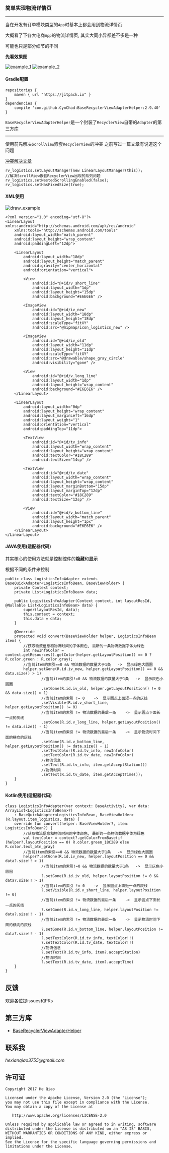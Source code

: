 ### 简单实现物流详情页
---
当在开发有订单模块类型的`App`时基本上都会用到物流详情页


大概看了下各大电商`App`的物流详情页, 其实大同小异都差不多是一种

可能也只是部分细节的不同


**先看效果图**

![example_1](https://github.com/hexianqiao3755/LogisticsDisplayExample/blob/master/art/example_1.jpeg)
![example_2](https://github.com/hexianqiao3755/LogisticsDisplayExample/blob/master/art/example_2.jpeg)


#### Gradle配置
```
repositories { 
    maven { url "https://jitpack.io" }
} 
dependencies {
    compile 'com.github.CymChad:BaseRecyclerViewAdapterHelper:2.9.40'
}
```
`BaseRecyclerViewAdapterHelper`是一个封装了`RecyclerView`自带的`Adapter`的第三方库

---

使用前先解决`ScrollView`嵌套`RecyclerView`的冲突
之前写过一篇文章有说道这个问题

[冲突解决文章](https://www.jianshu.com/p/98f2fcfb0e22)
```
rv_logistics.setLayoutManager(new LinearLayoutManager(this));
//解决ScrollView嵌套RecyclerView出现的系列问题
rv_logistics.setNestedScrollingEnabled(false);
rv_logistics.setHasFixedSize(true);
```

#### XML使用

![draw_example](https://github.com/hexianqiao3755/LogisticsDisplayExample/blob/master/art/draw_example.jpeg)

```
<?xml version="1.0" encoding="utf-8"?>
<LinearLayout xmlns:android="http://schemas.android.com/apk/res/android"
    xmlns:tools="http://schemas.android.com/tools"
    android:layout_width="match_parent"
    android:layout_height="wrap_content"
    android:paddingLeft="12dp">

    <LinearLayout
        android:layout_width="18dp"
        android:layout_height="match_parent"
        android:gravity="center_horizontal"
        android:orientation="vertical">

        <View
            android:id="@+id/v_short_line"
            android:layout_width="1dp"
            android:layout_height="15dp"
            android:background="#E6E6E6" />

        <ImageView
            android:id="@+id/iv_new"
            android:layout_width="18dp"
            android:layout_height="18dp"
            android:scaleType="fitXY"
            android:src="@mipmap/icon_logistics_new" />

        <ImageView
            android:id="@+id/iv_old"
            android:layout_width="11dp"
            android:layout_height="11dp"
            android:scaleType="fitXY"
            android:src="@drawable/shape_gray_circle"
            android:visibility="gone" />

        <View
            android:id="@+id/v_long_line"
            android:layout_width="1dp"
            android:layout_height="wrap_content"
            android:background="#E6E6E6" />
    </LinearLayout>

    <LinearLayout
        android:layout_width="0dp"
        android:layout_height="wrap_content"
        android:layout_marginLeft="16dp"
        android:layout_weight="1"
        android:orientation="vertical"
        android:paddingTop="11dp">

        <TextView
            android:id="@+id/tv_info"
            android:layout_width="wrap_content"
            android:layout_height="wrap_content"
            android:textColor="#18C289"
            android:textSize="14sp" />

        <TextView
            android:id="@+id/tv_date"
            android:layout_width="wrap_content"
            android:layout_height="wrap_content"
            android:layout_marginBottom="15dp"
            android:layout_marginTop="12dp"
            android:textColor="#18C289"
            android:textSize="12sp" />

        <View
            android:id="@+id/v_bottom_line"
            android:layout_width="match_parent"
            android:layout_height="1px"
            android:background="#E6E6E6" />
    </LinearLayout>
</LinearLayout>
```

#### JAVA使用(适配器代码)
其实核心的使用方法就是控制控件的**隐藏**和**显示**

根据不同的条件来控制
```
public class LogisticsInfoAdapter extends BaseQuickAdapter<LogisticsInfoBean, BaseViewHolder> {
    private Context context;
    private List<LogisticsInfoBean> data;

    public LogisticsInfoAdapter(Context context, int layoutResId, @Nullable List<LogisticsInfoBean> data) {
        super(layoutResId, data);
        this.context = context;
        this.data = data;
    }

    @Override
    protected void convert(BaseViewHolder helper, LogisticsInfoBean item) {
        //获取物流信息和物流时间的字体颜色, 最新的一条物流数据字体为绿色
        int newInfoColor = context.getResources().getColor(helper.getLayoutPosition() == 0 ? R.color.green : R.color.gray);
        //当前item的索引==0 && 物流数据的数量大于1条   ->  显示绿色大圆圈
        helper.setGone(R.id.iv_new, helper.getLayoutPosition() == 0 && data.size() > 1)
                //当前item的索引!=0 && 物流数据的数量大于1条   ->  显示灰色小圆圈
                .setGone(R.id.iv_old, helper.getLayoutPosition() != 0 && data.size() > 1)
                //当前item的索引 != 0    ->  显示圆点上面短一点的灰线
                .setVisible(R.id.v_short_line, helper.getLayoutPosition() != 0)
                //当前item的索引 != 物流数据的最后一条    ->  显示圆点下面长一点的灰线
                .setGone(R.id.v_long_line, helper.getLayoutPosition() != data.size() - 1)
                //当前item的索引 != 物流数据的最后一条    ->  显示物流时间下面的横向的灰线
                .setGone(R.id.v_bottom_line, helper.getLayoutPosition() != data.size() - 1)
                .setTextColor(R.id.tv_info, newInfoColor)
                .setTextColor(R.id.tv_date, newInfoColor)
                //物流信息
                .setText(R.id.tv_info, item.getAcceptStation())
                //物流时间
                .setText(R.id.tv_date, item.getAcceptTime());
    }
}
```

#### Kotlin使用(适配器代码)
```
class LogisticsInfoAdapter(var context: BaseActivity?, var data: ArrayList<LogisticsInfoBean>?)
    : BaseQuickAdapter<LogisticsInfoBean, BaseViewHolder>(R.layout.item_logistics, data) {
    override fun convert(helper: BaseViewHolder?, item: LogisticsInfoBean?) {
        //获取物流信息和物流时间的字体颜色, 最新的一条物流数据字体为绿色
        val textColor = context?.getColorFromBase(if (helper?.layoutPosition == 0) R.color.green_18C289 else R.color.text_btn_gray)
        //当前item的索引==0 && 物流数据的数量大于1条   ->  显示绿色大圆圈
        helper?.setGone(R.id.iv_new, helper.layoutPosition == 0 && data?.size!! > 1)
                //当前item的索引!=0 && 物流数据的数量大于1条   ->  显示灰色小圆圈
                ?.setGone(R.id.iv_old, helper.layoutPosition != 0 && data?.size!! > 1)
                //当前item的索引 != 0    ->  显示圆点上面短一点的灰线
                ?.setVisible(R.id.v_short_line, helper.layoutPosition != 0)
                //当前item的索引 != 物流数据的最后一条    ->  显示圆点下面长一点的灰线
                ?.setGone(R.id.v_long_line, helper.layoutPosition != data?.size!! - 1)
                //当前item的索引 != 物流数据的最后一条    ->  显示物流时间下面的横向的灰线
                ?.setGone(R.id.v_bottom_line, helper.layoutPosition != data?.size!! - 1)
                ?.setTextColor(R.id.tv_info, textColor!!)
                ?.setTextColor(R.id.tv_date, textColor!!)
                //物流信息
                ?.setText(R.id.tv_info, item?.acceptStation)
                //物流时间
                ?.setText(R.id.tv_date, item?.acceptTime)
    }
}
```


## 反馈
欢迎各位提issues和PRs

## 第三方库
- [BaseRecyclerViewAdapterHelper](https://github.com/CymChad/BaseRecyclerViewAdapterHelper)

## 联系我
_hexianqiao3755@gmail.com_

## 许可证

    Copyright 2017 He Qiao

    Licensed under the Apache License, Version 2.0 (the "License");
    you may not use this file except in compliance with the License.
    You may obtain a copy of the License at

       http://www.apache.org/licenses/LICENSE-2.0

    Unless required by applicable law or agreed to in writing, software
    distributed under the License is distributed on an "AS IS" BASIS,
    WITHOUT WARRANTIES OR CONDITIONS OF ANY KIND, either express or implied.
    See the License for the specific language governing permissions and
    limitations under the License.
